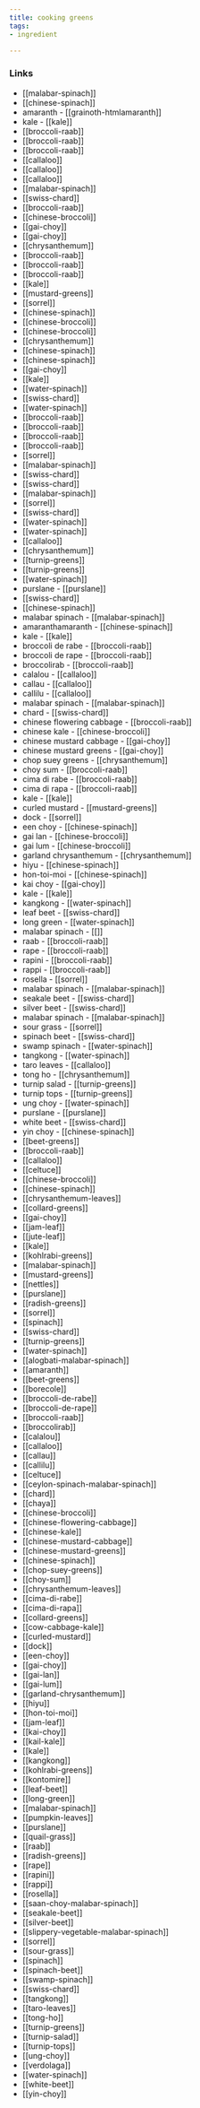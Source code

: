 ```yaml
---
title: cooking greens
tags:
- ingredient

---
```



### Links

* [[malabar-spinach]]
* [[chinese-spinach]]
* amaranth - [[grainoth-htmlamaranth]]
* kale - [[kale]]
* [[broccoli-raab]]
* [[broccoli-raab]]
* [[broccoli-raab]]
* [[callaloo]]
* [[callaloo]]
* [[callaloo]]
* [[malabar-spinach]]
* [[swiss-chard]]
* [[broccoli-raab]]
* [[chinese-broccoli]]
* [[gai-choy]]
* [[gai-choy]]
* [[chrysanthemum]]
* [[broccoli-raab]]
* [[broccoli-raab]]
* [[broccoli-raab]]
* [[kale]]
* [[mustard-greens]]
* [[sorrel]]
* [[chinese-spinach]]
* [[chinese-broccoli]]
* [[chinese-broccoli]]
* [[chrysanthemum]]
* [[chinese-spinach]]
* [[chinese-spinach]]
* [[gai-choy]]
* [[kale]]
* [[water-spinach]]
* [[swiss-chard]]
* [[water-spinach]]
* [[broccoli-raab]]
* [[broccoli-raab]]
* [[broccoli-raab]]
* [[broccoli-raab]]
* [[sorrel]]
* [[malabar-spinach]]
* [[swiss-chard]]
* [[swiss-chard]]
* [[malabar-spinach]]
* [[sorrel]]
* [[swiss-chard]]
* [[water-spinach]]
* [[water-spinach]]
* [[callaloo]]
* [[chrysanthemum]]
* [[turnip-greens]]
* [[turnip-greens]]
* [[water-spinach]]
* purslane - [[purslane]]
* [[swiss-chard]]
* [[chinese-spinach]]
* malabar spinach - [[malabar-spinach]]
* amaranthamaranth - [[chinese-spinach]]
* kale - [[kale]]
* broccoli de rabe - [[broccoli-raab]]
* broccoli de rape - [[broccoli-raab]]
* broccolirab - [[broccoli-raab]]
* calalou - [[callaloo]]
* callau - [[callaloo]]
* callilu - [[callaloo]]
* malabar spinach - [[malabar-spinach]]
* chard - [[swiss-chard]]
* chinese flowering cabbage - [[broccoli-raab]]
* chinese kale - [[chinese-broccoli]]
* chinese mustard cabbage - [[gai-choy]]
* chinese mustard greens - [[gai-choy]]
* chop suey greens - [[chrysanthemum]]
* choy sum - [[broccoli-raab]]
* cima di rabe - [[broccoli-raab]]
* cima di rapa - [[broccoli-raab]]
* kale - [[kale]]
* curled mustard - [[mustard-greens]]
* dock - [[sorrel]]
* een choy - [[chinese-spinach]]
* gai lan - [[chinese-broccoli]]
* gai lum - [[chinese-broccoli]]
* garland chrysanthemum - [[chrysanthemum]]
* hiyu - [[chinese-spinach]]
* hon-toi-moi - [[chinese-spinach]]
* kai choy - [[gai-choy]]
* kale - [[kale]]
* kangkong - [[water-spinach]]
* leaf beet - [[swiss-chard]]
* long green - [[water-spinach]]
* malabar spinach - [[]]
* raab - [[broccoli-raab]]
* rape - [[broccoli-raab]]
* rapini - [[broccoli-raab]]
* rappi - [[broccoli-raab]]
* rosella - [[sorrel]]
* malabar spinach - [[malabar-spinach]]
* seakale beet - [[swiss-chard]]
* silver beet - [[swiss-chard]]
* malabar spinach - [[malabar-spinach]]
* sour grass - [[sorrel]]
* spinach beet - [[swiss-chard]]
* swamp spinach - [[water-spinach]]
* tangkong - [[water-spinach]]
* taro leaves - [[callaloo]]
* tong ho - [[chrysanthemum]]
* turnip salad - [[turnip-greens]]
* turnip tops - [[turnip-greens]]
* ung choy - [[water-spinach]]
* purslane - [[purslane]]
* white beet - [[swiss-chard]]
* yin choy - [[chinese-spinach]]
* [[beet-greens]]
* [[broccoli-raab]]
* [[callaloo]]
* [[celtuce]]
* [[chinese-broccoli]]
* [[chinese-spinach]]
* [[chrysanthemum-leaves]]
* [[collard-greens]]
* [[gai-choy]]
* [[jam-leaf]]
* [[jute-leaf]]
* [[kale]]
* [[kohlrabi-greens]]
* [[malabar-spinach]]
* [[mustard-greens]]
* [[nettles]]
* [[purslane]]
* [[radish-greens]]
* [[sorrel]]
* [[spinach]]
* [[swiss-chard]]
* [[turnip-greens]]
* [[water-spinach]]
* [[alogbati-malabar-spinach]]
* [[amaranth]]
* [[beet-greens]]
* [[borecole]]
* [[broccoli-de-rabe]]
* [[broccoli-de-rape]]
* [[broccoli-raab]]
* [[broccolirab]]
* [[calalou]]
* [[callaloo]]
* [[callau]]
* [[callilu]]
* [[celtuce]]
* [[ceylon-spinach-malabar-spinach]]
* [[chard]]
* [[chaya]]
* [[chinese-broccoli]]
* [[chinese-flowering-cabbage]]
* [[chinese-kale]]
* [[chinese-mustard-cabbage]]
* [[chinese-mustard-greens]]
* [[chinese-spinach]]
* [[chop-suey-greens]]
* [[choy-sum]]
* [[chrysanthemum-leaves]]
* [[cima-di-rabe]]
* [[cima-di-rapa]]
* [[collard-greens]]
* [[cow-cabbage-kale]]
* [[curled-mustard]]
* [[dock]]
* [[een-choy]]
* [[gai-choy]]
* [[gai-lan]]
* [[gai-lum]]
* [[garland-chrysanthemum]]
* [[hiyu]]
* [[hon-toi-moi]]
* [[jam-leaf]]
* [[kai-choy]]
* [[kail-kale]]
* [[kale]]
* [[kangkong]]
* [[kohlrabi-greens]]
* [[kontomire]]
* [[leaf-beet]]
* [[long-green]]
* [[malabar-spinach]]
* [[pumpkin-leaves]]
* [[purslane]]
* [[quail-grass]]
* [[raab]]
* [[radish-greens]]
* [[rape]]
* [[rapini]]
* [[rappi]]
* [[rosella]]
* [[saan-choy-malabar-spinach]]
* [[seakale-beet]]
* [[silver-beet]]
* [[slippery-vegetable-malabar-spinach]]
* [[sorrel]]
* [[sour-grass]]
* [[spinach]]
* [[spinach-beet]]
* [[swamp-spinach]]
* [[swiss-chard]]
* [[tangkong]]
* [[taro-leaves]]
* [[tong-ho]]
* [[turnip-greens]]
* [[turnip-salad]]
* [[turnip-tops]]
* [[ung-choy]]
* [[verdolaga]]
* [[water-spinach]]
* [[white-beet]]
* [[yin-choy]]
